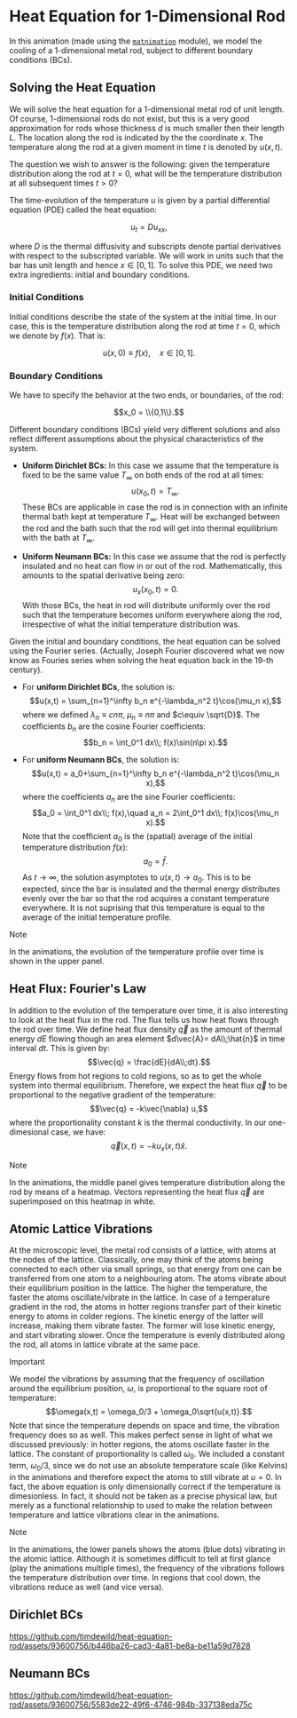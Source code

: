 # Heat Equation for 1-Dimensional Rod
In this animation (made using the [`matnimation`](https://github.com/timdewild/matnimation/tree/main) module), we model the cooling of a 1-dimensional metal rod, subject to different boundary conditions (BCs). 

## Solving the Heat Equation
We will solve the heat equation for a 1-dimensional metal rod of unit length. Of course, 1-dimensional rods do not exist, but this is a very good approximation for rods whose thickness $d$ is much smaller then their length $L$. The location along the rod is indicated by the the coordinate $x$. The temperature along the rod at a given moment in time $t$ is denoted by $u(x,t)$. 

The question we wish to answer is the following: given the temperature distribution along the rod at $t=0$, what will be the temperature distribution at all subsequent times $t>0$? 

The time-evolution of the temperature $u$ is given by a partial differential equation (PDE) called the heat equation:

$$u_t = D u_{xx},$$

where $D$ is the thermal diffusivity and subscripts denote partial derivatives with respect to the subscripted variable. We will work in units such that the bar has unit length and hence $x\in [0,1]$.  To solve this PDE, we need two extra ingredients: initial and boundary conditions.

### Initial Conditions
Initial conditions describe the state of the system at the initial time. In our case, this is the temperature distribution along the rod at time $t=0$, which we denote by $f(x)$. That is:

$$u(x,0)\equiv f(x), \quad x\in[0,1].$$

### Boundary Conditions
We have to specify the behavior at the two ends, or boundaries, of the rod:

$$x_0 = \\{0,1\\}.$$ 

Different boundary conditions (BCs) yield very different solutions and also reflect different assumptions about the physical characteristics of the system. 

- **Uniform Dirichlet BCs:** In this case we assume that the temperature is fixed to be the same value $T_\infty$ on both ends of the rod at all times:
$$u(x_0,t) = T_\infty.$$ These BCs are applicable in case the rod is in connection with an infinite thermal bath kept at temperature $T_\infty$. Heat will be exchanged between the rod and the bath such that the rod will get into thermal equilibrium with the bath at $T_\infty$. 

- **Uniform Neumann BCs:** In this case we assume that the rod is perfectly insulated and no heat can flow in or out of the rod. Mathematically, this amounts to the spatial derivative being zero: $$u_x(x_0,t) = 0.$$ With those BCs, the heat in rod will distribute uniformly over the rod such that the temperature becomes uniform everywhere along the rod, irrespective of what the initial temperature distribution was. 

Given the initial and boundary conditions, the heat equation can be solved using the Fourier series. (Actually, Joseph Fourier discovered what we now know as Fouries series when solving the heat equation back in the 19-th century). 

- For **uniform Dirichlet BCs**, the solution is:
$$u(x,t) = \sum_{n=1}^\infty b_n e^{-\lambda_n^2 t}\cos(\mu_n x),$$ where we defined $\lambda_n \equiv cn\pi$, $\mu_n \equiv n\pi$ and $c\equiv \sqrt{D}$. The coefficients $b_n$ are the cosine Fourier coefficients: $$b_n = \int_0^1 dx\\; f(x)\sin(n\pi x).$$

- For **uniform Neumann BCs**, the solution is:
$$u(x,t) = a_0+\sum_{n=1}^\infty b_n e^{-\lambda_n^2 t}\cos(\mu_n x),$$ where the coefficients $a_n$ are the sine Fourier coefficients: $$a_0 = \int_0^1 dx\\; f(x),\quad a_n = 2\int_0^1 dx\\; f(x)\cos(\mu_n x).$$ Note that the coefficient $a_0$ is the (spatial) average of the initial temperature distribution $f(x)$:
$$a_0 = \bar{f}.$$ As $t\to\infty$, the solution asymptotes to $u(x,t)\to a_0$. This is to be expected, since the bar is insulated and the thermal energy distributes evenly over the bar so that the rod acquires a constant temperature everywhere. It is not suprising that this temperature is equal to the average of the initial temperature profile. 

> [!NOTE]
> In the animations, the evolution of the temperature profile over time is shown in the upper panel. 

## Heat Flux: Fourier's Law
In addition to the evolution of the temperature over time, it is also interesting to look at the heat flux in the rod. The flux tells us how heat flows through the rod over time. We define heat flux density $\vec{q}$ as the amount of thermal energy $dE$ flowing though an area element $d\vec{A}= dA\\;\hat{n}$ in time interval $dt$. This is given by:
$$\vec{q} = \frac{dE}{dA\\;dt}.$$
Energy flows from hot regions to cold regions, so as to get the whole system into thermal equilibrium. Therefore, we expect the heat flux $\vec{q}$ to be proportional to the negative gradient of the temperature:
$$\vec{q} = -k\vec{\nabla} u,$$
where the proportionality constant $k$ is the thermal conductivity. In our one-dimesional case, we have:
$$\vec{q}(x,t) = -k u_x(x,t)\hat{x}.$$

> [!NOTE]
> In the animations, the middle panel gives temperature distribution along the rod by means of a heatmap. Vectors representing the heat flux $\vec{q}$ are superimposed on this heatmap in white. 

## Atomic Lattice Vibrations
At the microscopic level, the metal rod consists of a lattice, with atoms at the nodes of the lattice. Classically, one may think of the atoms being connected to each other via small springs, so that energy from one can be transferred from one atom to a neighbouring atom. The atoms vibrate about their equilibrium position in the lattice. The higher the temperature, the faster the atoms oscillate/vibrate in the lattice. In case of a temperature gradient in the rod, the atoms in hotter regions transfer part of their kinetic energy to atoms in colder regions. The kinetic energy of the latter will increase, making them vibrate faster. The former will lose kinetic energy, and start vibrating slower. Once the temperature is evenly distributed along the rod, all atoms in lattice vibrate at the same pace.

> [!IMPORTANT]
> We model the vibrations by assuming that the frequency of oscillation around the equilibrium position, $\omega$, is proportional to the square root of temperature:
$$\omega(x,t) = \omega_0/3 + \omega_0\sqrt{u(x,t)}.$$
Note that since the temperature depends on space and time, the vibration frequency does so as well. This makes perfect sense in light of what we discussed previously: in hotter regions, the atoms oscillate faster in the lattice. The constant of proportionality is called $\omega_0$. We included a constant term, $\omega_0/3$, since we do not use an absolute temperature scale (like Kelvins) in the animations and therefore expect the atoms to still vibrate at $u=0$. In fact, the above equation is only dimensionally correct if the temperature is dimesionless. In fact, it should not be taken as a precise physical law, but merely as a functional relationship to used to make the relation between temperature and lattice vibrations clear in the animations.  

> [!NOTE]
> In the animations, the lower panels shows the atoms (blue dots) vibrating in the atomic lattice. Although it is sometimes difficult to tell at first glance (play the animations multiple times), the frequency of the vibrations follows the temperature distribution over time. In regions that cool down, the vibrations reduce as well (and vice versa).  







## Dirichlet BCs
https://github.com/timdewild/heat-equation-rod/assets/93600756/b446ba26-cad3-4a81-be8a-be11a59d7828

## Neumann BCs
https://github.com/timdewild/heat-equation-rod/assets/93600756/5583de22-49f6-4746-984b-337138eda75c

